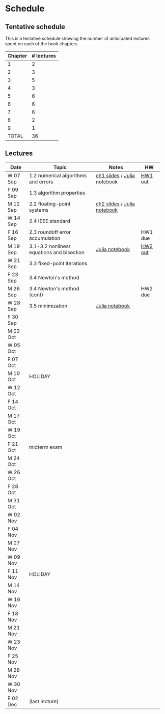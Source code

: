 # Schedule

## Tentative schedule

This is a tentative schedule showing the number of anticipated lectures spent on each of the book chapters.

| Chapter | # lectures |
| ------- | ---------- |
| 1       | 2          |
| 2       | 3          |
| 3       | 5          |
| 4       | 3          |
| 5       | 6          |
| 6       | 6          |
| 7       | 6          |
| 8       | 2          |
| 9       | 1          |
| TOTAL | 36 |

## Lectures

| Date     | Topic        | Notes | HW |
| ---------| ------------ | ----- | -- |
| W 07 Sep | 1.2 numerical algorithms and errors | [ch1 slides](https://piazza.com/class_profile/get_resource/issheoft1kq48i/istkkmzqczn7o2) / [Julia notebook](https://nbviewer.jupyter.org/url/www.cs.ubc.ca/~mpf/cpsc302-T12016/notebooks/Chapter01.ipynb) | [HW1 out](https://piazza.com/class_profile/get_resource/issheoft1kq48i/istjs0m4yq62vv)| 
| F 09 Sep | 1.3 algorithm properties    |       ||
| M 12 Sep | 2.2 floating-point systems | [ch2 slides](https://piazza.com/class_profile/get_resource/issheoft1kq48i/it0fthmz2e945h) / [Julia notebook](https://nbviewer.jupyter.org/url/www.cs.ubc.ca/~mpf/cpsc302-T12016/notebooks/Chapter02.ipynb)||
| W 14 Sep | 2.4 IEEE standard | ||
| F 16 Sep | 2.3 roundoff error accumulation | | HW1 due |
| M 19 Sep | 3.1-3.2 nonlinear equations and bisection | [Julia notebook](https://nbviewer.jupyter.org/url/www.cs.ubc.ca/~mpf/cpsc302-T12016/notebooks/Chapter03.ipynb)|[HW2 out](http://www.piazza.com/class_profile/get_resource/issheoft1kq48i/itaqfkhivr05v5) |
| W 21 Sep | 3.3 fixed-point iterations | ||
| F 23 Sep | 3.4 Newton's method | ||
| M 26 Sep | 3.4 Newton's method (cont) | |HW2 due|
| W 28 Sep | 3.5 minimization |[Julia notebook](https://nbviewer.jupyter.org/url/www.cs.ubc.ca/~mpf/cpsc302-T12016/notebooks/minimization.ipynb) ||
| F 30 Sep |  | ||
| M 03 Oct |  | ||
| W 05 Oct |  | ||
| F 07 Oct |  | ||
| M 10 Oct | HOLIDAY | ||
| W 12 Oct |  | ||
| F 14 Oct |  | ||
| M 17 Oct |  | ||
| W 19 Oct |  | ||
| F 21 Oct | midterm exam | ||
| M 24 Oct |  | ||
| W 26 Oct |  | ||
| F 28 Oct |  | ||
| M 31 Oct |  | ||
| W 02 Nov |  | ||
| F 04 Nov |  | ||
| M 07 Nov |  | ||
| W 09 Nov |  | ||
| F 11 Nov | HOLIDAY | ||
| M 14 Nov |  | ||
| W 16 Nov |  | ||
| F 18 Nov |  | ||
| M 21 Nov |  | ||
| W 23 Nov |  | ||
| F 25 Nov |  | ||
| M 28 Nov |  | ||
| W 30 Nov |  | ||
| F 02 Dec | (last lecture) | ||

